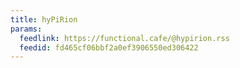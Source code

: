 ```yaml
---
title: hyPiRion
params:
  feedlink: https://functional.cafe/@hypirion.rss
  feedid: fd465cf06bbf2a0ef3906550ed306422
---
```

